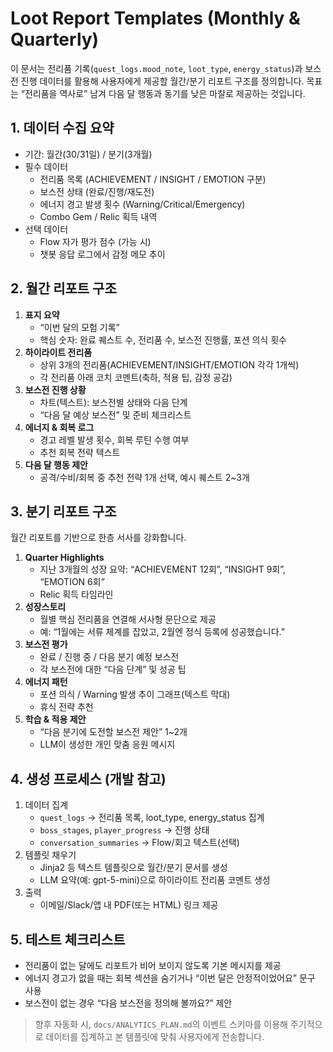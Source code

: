 # Loot Report Templates (Monthly & Quarterly)

이 문서는 전리품 기록(`quest_logs.mood_note`, `loot_type`, `energy_status`)과 보스전 진행 데이터를 활용해
사용자에게 제공할 월간/분기 리포트 구조를 정의합니다. 목표는 “전리품을 역사로” 남겨 다음 달 행동과 동기를
낮은 마찰로 제공하는 것입니다.

## 1. 데이터 수집 요약
- 기간: 월간(30/31일) / 분기(3개월)
- 필수 데이터
  - 전리품 목록 (ACHIEVEMENT / INSIGHT / EMOTION 구분)
  - 보스전 상태 (완료/진행/재도전)
  - 에너지 경고 발생 횟수 (Warning/Critical/Emergency)
  - Combo Gem / Relic 획득 내역
- 선택 데이터
  - Flow 자가 평가 점수 (가능 시)
  - 챗봇 응답 로그에서 감정 메모 추이

## 2. 월간 리포트 구조
1. **표지 요약**
   - “이번 달의 모험 기록”
   - 핵심 숫자: 완료 퀘스트 수, 전리품 수, 보스전 진행률, 포션 의식 횟수
2. **하이라이트 전리품**
   - 상위 3개의 전리품(ACHIEVEMENT/INSIGHT/EMOTION 각각 1개씩)
   - 각 전리품 아래 코치 코멘트(축하, 적용 팁, 감정 공감)
3. **보스전 진행 상황**
   - 차트(텍스트): 보스전별 상태와 다음 단계
   - “다음 달 예상 보스전” 및 준비 체크리스트
4. **에너지 & 회복 로그**
   - 경고 레벨 발생 횟수, 회복 루틴 수행 여부
   - 추천 회복 전략 텍스트
5. **다음 달 행동 제안**
   - 공격/수비/회복 중 추천 전략 1개 선택, 예시 퀘스트 2~3개

## 3. 분기 리포트 구조
월간 리포트를 기반으로 한층 서사를 강화합니다.
1. **Quarter Highlights**
   - 지난 3개월의 성장 요약: “ACHIEVEMENT 12회”, “INSIGHT 9회”, “EMOTION 6회”
   - Relic 획득 타임라인
2. **성장스토리**
   - 월별 핵심 전리품을 연결해 서사형 문단으로 제공
   - 예: “1월에는 서류 체계를 잡았고, 2월엔 정식 등록에 성공했습니다.”
3. **보스전 평가**
   - 완료 / 진행 중 / 다음 분기 예정 보스전
   - 각 보스전에 대한 “다음 단계” 및 성공 팁
4. **에너지 패턴**
   - 포션 의식 / Warning 발생 추이 그래프(텍스트 막대)
   - 휴식 전략 추천
5. **학습 & 적용 제안**
   - “다음 분기에 도전할 보스전 제안” 1~2개
   - LLM이 생성한 개인 맞춤 응원 메시지

## 4. 생성 프로세스 (개발 참고)
1. 데이터 집계
   - `quest_logs` → 전리품 목록, loot_type, energy_status 집계
   - `boss_stages`, `player_progress` → 진행 상태
   - `conversation_summaries` → Flow/회고 텍스트(선택)
2. 템플릿 채우기
   - Jinja2 등 텍스트 템플릿으로 월간/분기 문서를 생성
   - LLM 요약(예: gpt-5-mini)으로 하이라이트 전리품 코멘트 생성
3. 출력
   - 이메일/Slack/앱 내 PDF(또는 HTML) 링크 제공

## 5. 테스트 체크리스트
- 전리품이 없는 달에도 리포트가 비어 보이지 않도록 기본 메시지를 제공
- 에너지 경고가 없을 때는 회복 섹션을 숨기거나 “이번 달은 안정적이었어요” 문구 사용
- 보스전이 없는 경우 “다음 보스전을 정의해 볼까요?” 제안

> 향후 자동화 시, `docs/ANALYTICS_PLAN.md`의 이벤트 스키마를 이용해 주기적으로 데이터를 집계하고
> 본 템플릿에 맞춰 사용자에게 전송합니다.
